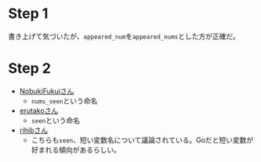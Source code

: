 # Step 1

書き上げて気づいたが、`appeared_num`を`appeared_nums`とした方が正確だ。

# Step 2

- [NobukiFukuiさん](https://github.com/NobukiFukui/Grind75-ProgrammingTraining/pull/39)
	- `nums_seen`という命名
- [erutakoさん](https://github.com/erutako/leetcode/pull/5)
	- `seen`という命名
- [rihibさん](https://github.com/rihib/leetcode/pull/4)
	- こちらも`seen`、短い変数名について議論されている。Goだと短い変数が好まれる傾向があるらしい。
